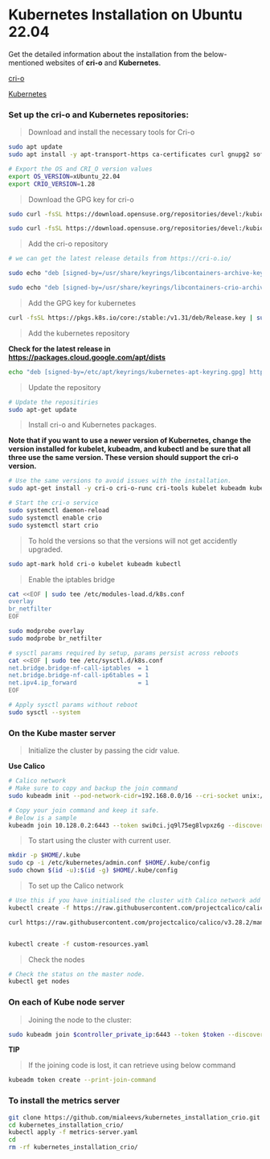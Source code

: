 ﻿# Kubernetes Installation on Ubuntu 22.04

Get the detailed information about the installation from the below-mentioned websites of **cri-o** and **Kubernetes**.

[cri-o](https://cri-o.io/)

[Kubernetes](https://kubernetes.io/)

### Set up the cri-o and Kubernetes repositories:

> Download and install the necessary tools for Cri-o
```bash
sudo apt update
sudo apt install -y apt-transport-https ca-certificates curl gnupg2 software-properties-common

# Export the OS and CRI_O version values
export OS_VERSION=xUbuntu_22.04
export CRIO_VERSION=1.28
```

> Download the GPG key for cri-o

```bash
sudo curl -fsSL https://download.opensuse.org/repositories/devel:/kubic:/libcontainers:/stable/$OS_VERSION/Release.key | sudo gpg --dearmor -o /usr/share/keyrings/libcontainers-archive-keyring.gpg

sudo curl -fsSL https://download.opensuse.org/repositories/devel:/kubic:/libcontainers:/stable:/cri-o:/$CRIO_VERSION/$OS_VERSION/Release.key | sudo gpg --dearmor -o /usr/share/keyrings/libcontainers-crio-archive-keyring.gpg

```

> Add the cri-o repository

```bash
# we can get the latest release details from https://cri-o.io/

sudo echo "deb [signed-by=/usr/share/keyrings/libcontainers-archive-keyring.gpg] https://download.opensuse.org/repositories/devel:/kubic:/libcontainers:/stable/$OS_VERSION/ /" | sudo tee /etc/apt/sources.list.d/devel:kubic:libcontainers:stable.list

sudo echo "deb [signed-by=/usr/share/keyrings/libcontainers-crio-archive-keyring.gpg] https://download.opensuse.org/repositories/devel:/kubic:/libcontainers:/stable:/cri-o:/$CRIO_VERSION/$OS_VERSION/ /" | sudo tee /etc/apt/sources.list.d/devel:kubic:libcontainers:stable:cri-o:$CRIO_VERSION.list

```

> Add the GPG key for kubernetes

```bash
curl -fsSL https://pkgs.k8s.io/core:/stable:/v1.31/deb/Release.key | sudo gpg --dearmor -o /etc/apt/keyrings/kubernetes-apt-keyring.gpg
```

> Add the kubernetes repository

**Check for the latest release in https://packages.cloud.google.com/apt/dists**

```bash
echo "deb [signed-by=/etc/apt/keyrings/kubernetes-apt-keyring.gpg] https://pkgs.k8s.io/core:/stable:/v1.31/deb/ /" | sudo tee /etc/apt/sources.list.d/kubernetes.list
```

> Update the repository

```bash
# Update the repositiries
sudo apt-get update
```

> Install cri-o and Kubernetes packages.

**Note that if you want to use a newer version of Kubernetes, change the version installed for kubelet, kubeadm, and kubectl and be sure that all three use the same version.
These version should support the cri-o version.**

```bash
# Use the same versions to avoid issues with the installation.
sudo apt-get install -y cri-o cri-o-runc cri-tools kubelet kubeadm kubectl
```

```bash
# Start the cri-o service
sudo systemctl daemon-reload
sudo systemctl enable crio
sudo systemctl start crio
```

> To hold the versions so that the versions will not get accidently upgraded.

```bash
sudo apt-mark hold cri-o kubelet kubeadm kubectl
```

> Enable the iptables bridge

```bash
cat <<EOF | sudo tee /etc/modules-load.d/k8s.conf
overlay
br_netfilter
EOF

sudo modprobe overlay
sudo modprobe br_netfilter

# sysctl params required by setup, params persist across reboots
cat <<EOF | sudo tee /etc/sysctl.d/k8s.conf
net.bridge.bridge-nf-call-iptables  = 1
net.bridge.bridge-nf-call-ip6tables = 1
net.ipv4.ip_forward                 = 1
EOF

# Apply sysctl params without reboot
sudo sysctl --system
```

### On the Kube master server

> Initialize the cluster by passing the cidr value.

**Use Calico**

```bash
# Calico network
# Make sure to copy and backup the join command
sudo kubeadm init --pod-network-cidr=192.168.0.0/16 --cri-socket unix:///var/run/crio/crio.sock

# Copy your join command and keep it safe.
# Below is a sample
kubeadm join 10.128.0.2:6443 --token swi0ci.jq9l75eg8lvpxz6g --discovery-token-ca-cert-hash sha256:2c3cdfa898334b0dfc0f73bbccb998d03f61252ee50f0405c85ba735ff90b4d1
```

> To start using the cluster with current user.

```bash
mkdir -p $HOME/.kube
sudo cp -i /etc/kubernetes/admin.conf $HOME/.kube/config
sudo chown $(id -u):$(id -g) $HOME/.kube/config
```

> To set up the Calico network

```bash
# Use this if you have initialised the cluster with Calico network add on.
kubectl create -f https://raw.githubusercontent.com/projectcalico/calico/v3.28.2/manifests/tigera-operator.yaml

curl https://raw.githubusercontent.com/projectcalico/calico/v3.28.2/manifests/custom-resources.yaml -O


kubectl create -f custom-resources.yaml

```

> Check the nodes

```bash
# Check the status on the master node.
kubectl get nodes
```

### On each of Kube node server

> Joining the node to the cluster:

```bash
sudo kubeadm join $controller_private_ip:6443 --token $token --discovery-token-ca-cert-hash $hash
```

**TIP**

> If the joining code is lost, it can retrieve using below command

```bash
kubeadm token create --print-join-command
```

### To install the metrics server

```bash
git clone https://github.com/mialeevs/kubernetes_installation_crio.git
cd kubernetes_installation_crio/
kubectl apply -f metrics-server.yaml
cd
rm -rf kubernetes_installation_crio/
```
